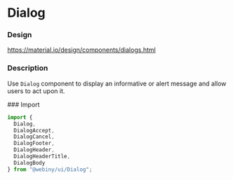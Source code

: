 # Dialog

### Design

<a href="https://material.io/design/components/dialogs.html" target="_blank">https://material.io/design/components/dialogs.html</a>

### Description

Use `Dialog` component to display an informative or alert message and allow users to act upon it.

### Import

```js
import {
  Dialog,
  DialogAccept,
  DialogCancel,
  DialogFooter,
  DialogHeader,
  DialogHeaderTitle,
  DialogBody
} from "@webiny/ui/Dialog";
```
